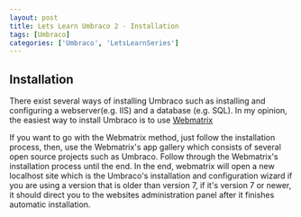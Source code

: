 ```yaml
---
layout: post
title: Lets Learn Umbraco 2 - Installation
tags: [Umbraco]
categories: ['Umbraco', 'LetsLearnSeries']
---
```


## Installation
There exist several ways of installing Umbraco such as installing and
configuring a webserver(e.g. IIS) and a database (e.g. SQL). In my opinion,
the easiest way to install Umbraco is to use [Webmatrix](http://www.microsoft.com/web/webmatrix/)

If you want to go with the Webmatrix method, just follow the installation
process, then, use the Webmatrix's app gallery which consists of several
open source projects such as Umbraco. Follow through the Webmatrix's installation
process until the end. In the end, webmatrix will open a new localhost site
which is the Umbraco's installation and configuration wizard if you are using
a version that is older than version 7, if it's version 7 or newer, it should
direct you to the websites administration panel after it finishes automatic
installation.
